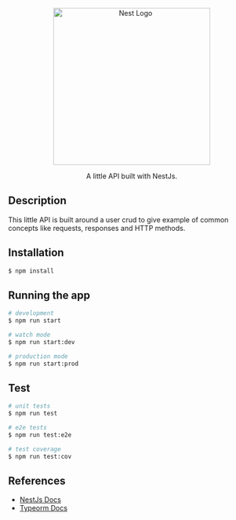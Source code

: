 <p align="center">
  <a href="http://nestjs.com/" target="blank"><img src="https://nestjs.com/img/logo_text.svg" width="320" alt="Nest Logo" /></a>
</p>
 
<p align="center">A little API built with NestJs.</p>

## Description

This little API is built around a user crud to give example of common concepts like requests, responses and HTTP methods.

## Installation

```bash
$ npm install
```

## Running the app

```bash
# development
$ npm run start

# watch mode
$ npm run start:dev

# production mode
$ npm run start:prod
```

## Test

```bash
# unit tests
$ npm run test

# e2e tests
$ npm run test:e2e

# test coverage
$ npm run test:cov
```

## References
* [NestJs Docs](https://docs.nestjs.com/)
* [Typeorm Docs](https://typeorm.io/)
